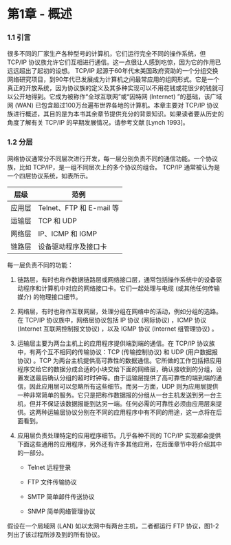 # 第1章 - 概述

### 1.1 引言

很多不同的厂家生产各种型号的计算机，它们运行完全不同的操作系统，但 TCP/IP 协议族允许它们互相进行通信。这一点很让人感到吃惊，因为它的作用已远远超出了起初的设想。 TCP/IP 起源于60年代末美国政府资助的一个分组交换网络研究项目，到90年代已发展成为计算机之间最常应用的组网形式。它是一个真正的开放系统，因为协议族的定义及其多种实现可以不用花钱或花很少的钱就可以公开地得到。它成为被称作“全球互联网”或“因特网 (Internet) ”的基础，该广域网 (WAN) 已包含超过100万台遍布世界各地的计算机。本章主要对 TCP/IP 协议族进行概述，其目的是为本书其余章节提供充分的背景知识。如果读者要从历史的角度了解有关 TCP/IP 的早期发展情况，请参考文献 [Lynch 1993]。

### 1.2 分层

网络协议通常分不同层次进行开发，每一层分别负责不同的通信功能。一个协议族，比如 TCP/IP，是一组不同层次上的多个协议的组合。 TCP/IP 通常被认为是一个四层协议系统，如表所示。

| 层级   | 范例                     |
| ------ | ------------------------ |
| 应用层 | Telnet、FTP 和 E-mail 等 |
| 运输层 | TCP 和 UDP               |
| 网络层 | IP、ICMP 和 IGMP         |
| 链路层 | 设备驱动程序及接口卡     |

每一层负责不同的功能：

1. 链路层，有时也称作数据链路层或网络接口层，通常包括操作系统中的设备驱动程序和计算机中对应的网络接口卡。它们一起处理与电缆 (或其他任何传输媒介) 的物理接口细节。

2. 网络层，有时也称作互联网层，处理分组在网络中的活动，例如分组的选路。在 TCP/IP 协议族中，网络层协议包括 IP 协议 (网际协议) ，ICMP 协议 (Internet 互联网控制报文协议) ，以及 IGMP 协议 (Internet 组管理协议) 。

3. 运输层主要为两台主机上的应用程序提供端到端的通信。在 TCP/IP 协议族中，有两个互不相同的传输协议：TCP (传输控制协议) 和 UDP (用户数据报协议) 。TCP 为两台主机提供高可靠性的数据通信。它所做的工作包括把应用程序交给它的数据分成合适的小块交给下面的网络层，确认接收到的分组，设置发送最后确认分组的超时时钟等。由于运输层提供了高可靠性的端到端的通信，因此应用层可以忽略所有这些细节。而另一方面，UDP 则为应用层提供一种非常简单的服务。它只是把称作数据报的分组从一台主机发送到另一台主机，但并不保证该数据报能到达另一端。任何必需的可靠性必须由应用层来提供。这两种运输层协议分别在不同的应用程序中有不同的用途，这一点将在后面看到。

4. 应用层负责处理特定的应用程序细节。几乎各种不同的 TCP/IP 实现都会提供下面这些通用的应用程序，另外还有许多其他应用，在后面章节中将介绍其中的一部分。

   - Telnet 远程登录

   - FTP 文件传输协议

   - SMTP 简单邮件传送协议

   - SNMP 简单网络管理协议

假设在一个局域网 (LAN) 如以太网中有两台主机，二者都运行 FTP 协议，图1-2列出了该过程所涉及到的所有协议。